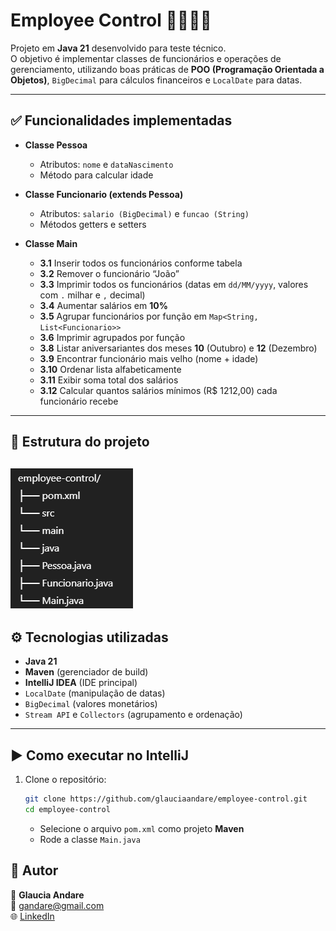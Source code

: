 # Employee Control 👩‍💻👨‍💻

Projeto em **Java 21** desenvolvido para teste técnico.  
O objetivo é implementar classes de funcionários e operações de gerenciamento, utilizando boas práticas de **POO (Programação Orientada a Objetos)**, `BigDecimal` para cálculos financeiros e `LocalDate` para datas.

---

## ✅ Funcionalidades implementadas

- **Classe Pessoa**
    - Atributos: `nome` e `dataNascimento`
    - Método para calcular idade

- **Classe Funcionario (extends Pessoa)**
    - Atributos: `salario (BigDecimal)` e `funcao (String)`
    - Métodos getters e setters

- **Classe Main**
    - **3.1** Inserir todos os funcionários conforme tabela
    - **3.2** Remover o funcionário “João”
    - **3.3** Imprimir todos os funcionários (datas em `dd/MM/yyyy`, valores com `.` milhar e `,` decimal)
    - **3.4** Aumentar salários em **10%**
    - **3.5** Agrupar funcionários por função em `Map<String, List<Funcionario>>`
    - **3.6** Imprimir agrupados por função
    - **3.8** Listar aniversariantes dos meses **10** (Outubro) e **12** (Dezembro)
    - **3.9** Encontrar funcionário mais velho (nome + idade)
    - **3.10** Ordenar lista alfabeticamente
    - **3.11** Exibir soma total dos salários
    - **3.12** Calcular quantos salários mínimos (R$ 1212,00) cada funcionário recebe

---

## 📂 Estrutura do projeto
![img.png](img.png)
---

## ⚙️ Tecnologias utilizadas

- **Java 21**
- **Maven** (gerenciador de build)
- **IntelliJ IDEA** (IDE principal)
- `LocalDate` (manipulação de datas)
- `BigDecimal` (valores monetários)
- `Stream API` e `Collectors` (agrupamento e ordenação)

---

## ▶️ Como executar no IntelliJ

1. Clone o repositório:
   ```bash
   git clone https://github.com/glauciaandare/employee-control.git
   cd employee-control
   ```
   
   - Selecione o arquivo `pom.xml` como projeto **Maven**
   - Rode a classe `Main.java`

## 🙋 Autor

👤 **Glaucia Andare**  
📧 [gandare@gmail.com](mailto:gandare@gmail.com)  
🌐 [LinkedIn](https://www.linkedin.com/in/glauciaandare/)

